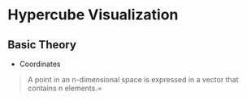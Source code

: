 # Hypercube Visualization
## Basic Theory
* Coordinates
> A point in an n-dimensional space is expressed in a vector that contains n elements.=
